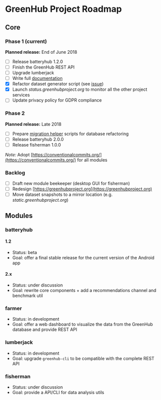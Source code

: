 # GreenHub Project Roadmap

## Core

### Phase 1 (current)
**Planned release:** End of June 2018
- [ ] Release batteryhub 1.2.0
- [ ] Finish the GreenHub REST API
- [ ] Upgrade lumberjack 
- [ ] Write full [documentation](https://docs.greenhubproject.org)
- [x] Refactor dataset generator script (see [issue](https://github.com/greenhub-project/farmer/issues/4))
- [x] Launch *status.greenhubproject.org* to monitor all the other project services
- [ ] Update privacy policy for GDPR compliance

### Phase 2
**Planned release:** Late 2018
- [ ] Prepare [migration helper](https://github.com/greenhub-project/migration-helper) scripts for database refactoring
- [ ] Release batteryhub 2.0.0
- [ ] Release fisherman 1.0.0

*Note:* Adopt [https://conventionalcommits.org/](https://conventionalcommits.org/) for all modules

### Backlog
- [ ] Draft new module beekeeper (desktop GUI for fisherman)
- [ ] Redesign [https://greenhubproject.org](https://greenhubproject.org)
- [ ] Move dataset snapshots to a mirror location (e.g. *static.greenhubproject.org*)

## Modules

### batteryhub
#### 1.2
- Status: beta
- Goal: offer a final stable release for the current version of the Android app
#### 2.x
- Status: under discussion
- Goal: rewrite core components + add a recommendations channel and benchmark util

### farmer
- Status: in development
- Goal: offer a web dashboard to visualize the data from the GreenHub database and provide REST API

### lumberjack
- Status: in development
- Goal: upgrade `greenhub-cli` to be compatible with the complete REST API

### fisherman
- Status: under discussion
- Goal: provide a API/CLI for data analysis utils
